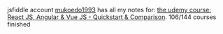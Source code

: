 jsfiddle account [mukoedo1993](https://jsfiddle.net/user/mukoedo1993)
has all my notes for: 
[the udemy course: React JS, Angular & Vue JS - Quickstart & Comparison](https://www.udemy.com/share/101FS83@6xbTtymVwAg7R_FqcrlYTd-xBpvhkG_zHQxUrHZQ76UAn1POOUWlQb2DZCLzDa2G/).
106/144 courses finished
